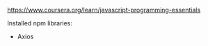 https://www.coursera.org/learn/javascript-programming-essentials

Installed npm libraries:

- Axios
